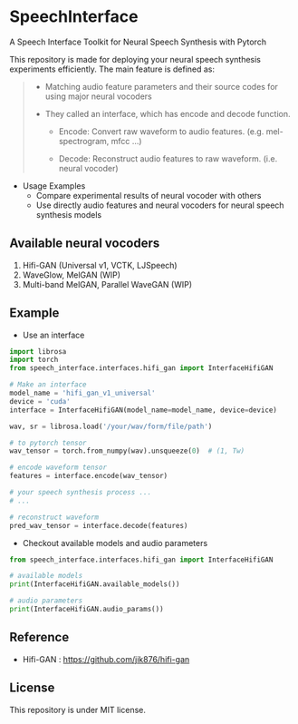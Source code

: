 # SpeechInterface

A Speech Interface Toolkit for Neural Speech Synthesis with Pytorch

This repository is made for deploying your neural speech synthesis experiments efficiently. 
The main feature is defined as:

> - Matching audio feature parameters and their source codes for using major neural vocoders
>
> - They called an interface, which has encode and decode function.
>
>   - Encode: Convert raw waveform to audio features. (e.g. mel-spectrogram, mfcc ...)
>
>   - Decode: Reconstruct audio features to raw waveform. (i.e. neural vocoder)  
>

- Usage Examples
  - Compare experimental results of neural vocoder with others
  - Use directly audio features and neural vocoders for neural speech synthesis models


## Available neural vocoders

1. Hifi-GAN (Universal v1, VCTK, LJSpeech)
2. WaveGlow, MelGAN (WIP)
3. Multi-band MelGAN, Parallel WaveGAN (WIP)


## Example

- Use an interface

```python
import librosa
import torch
from speech_interface.interfaces.hifi_gan import InterfaceHifiGAN

# Make an interface
model_name = 'hifi_gan_v1_universal' 
device = 'cuda'
interface = InterfaceHifiGAN(model_name=model_name, device=device)

wav, sr = librosa.load('/your/wav/form/file/path')

# to pytorch tensor
wav_tensor = torch.from_numpy(wav).unsqueeze(0)  # (1, Tw)

# encode waveform tensor
features = interface.encode(wav_tensor)

# your speech synthesis process ...
# ...

# reconstruct waveform
pred_wav_tensor = interface.decode(features)
```

- Checkout available models and audio parameters

```python
from speech_interface.interfaces.hifi_gan import InterfaceHifiGAN

# available models
print(InterfaceHifiGAN.available_models())

# audio parameters
print(InterfaceHifiGAN.audio_params())
```

## Reference

- Hifi-GAN : https://github.com/jik876/hifi-gan


## License

This repository is under MIT license.
